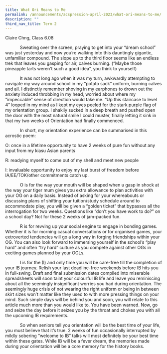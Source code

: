 ```yaml
---
title: What Ori Means to Me
permalink: /announcements/acspression-april-2023/what-ori-means-to-me/
description: ""
third_nav_title: Term 2
---
```

Claire Chng, Class 6.08

            Sweating over the screen, praying to get into your “dream school” was just yesterday and now you’re walking into this dauntingly gigantic, unfamiliar compound. The slope up to the third floor seems like an endless trek that leaves you gasping for air, calves burning. (“Maybe those pineapple tarts weren’t such a good idea”, you think to yourself) 

            It was not long ago when it was my turn, awkwardly attempting to navigate my way around school in my “potato sack” uniform, burning calves and all. I distinctly remember shoving in my earphones to drown out the anxiety induced throbbing in my head, worried about where my “impeccable” sense of direction would take me. “Up this staircase to level 4” looped in my mind as I kept my eyes peeled for the stark purple flag of my orientation group. I shakily sucked in a deep breath and pushed open the door with the most natural smile I could muster, finally letting it sink in that my two weeks of Orientation had finally commenced.  

            In short, my orientation experience can be summarised in this acrostic poem:

O: once in a lifetime opportunity to have 2 weeks of pure fun without any input from my kiasu Asian parents 

R: readying myself to come out of my shell and meet new people 

I: invaluable opportunity to enjoy my last burst of freedom before IA/EE/TOK/other commitments catch up.

            O is for the way your mouth will be shaped when u gasp in shock at the way your tiger mum gives you extra allowance to plan activities with your OG on a daily basis. Instead of asking for your whereabouts or discussing plans of shifting your tuition/study schedule around to accommodate play, you will be given a “golden ticket” that bypasses all the interrogation for two weeks. Questions like “don’t you have work to do?” on a school day? Not for these 2 weeks of jam-packed fun. 

            R is for revving up your social engine to engage in bonding games. Whether it is for morning casual conversations or for organised games, your extroverted tendencies will go a long way in forging friendships within your OG. You can also look forward to immersing yourself in the school’s “play hard” and often “try hard” culture as you compete against other OGs in exciting games planned by your OGLs.  

            I is for the (I) and only time you will be care-free till the completion of your IB journey. Relish your last deadline-free weekends before IB hits you in full-swing. Draft and final submission dates compiled into miserable spreadsheets will soon taint your colourful IB life and leave you reminiscing about all the seemingly insignificant worries you had during orientation. The seemingly huge crisis of not wearing the right uniform or being in between skirt sizes won’t matter like they used to with more pressing things on your mind. Such simple days will be behind you and soon, you will relate to this article much more than you would like to. You have been warned. Now, go and seize the day before it seizes you by the throat and chokes you with all the upcoming IB requirements. 

            So when seniors tell you orientation will be the best time of your life, you must believe that it’s true. 2 weeks of fun occasionally interrupted by mildly sobering “welcome to IB” talks will most definitely be your best time within these gates. While IB will be a fever dream, the memories made during your orientation will be a core memory for the history books.